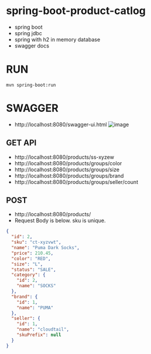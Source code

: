 # spring-boot-product-catlog
* spring boot
* spring jdbc
* spring with h2 in memory database
* swagger docs

# RUN
`mvn spring-boot:run`

# SWAGGER
* http://localhost:8080/swagger-ui.html
![image](https://user-images.githubusercontent.com/17001948/100111625-46a22100-2e94-11eb-8f7f-de63f13e0bd7.png)

## GET API
* http://localhost:8080/products/ss-xyzew
* http://localhost:8080/products/groups/color
* http://localhost:8080/products/groups/size
* http://localhost:8080/products/groups/brand
* http://localhost:8080/products/groups/seller/count

## POST

* http://localhost:8080/products/
* Request Body is below. sku is unique.

```json
{
  "id": 2,
  "sku": "ct-xyzvwt",
  "name": "Puma Dark Socks",
  "price": 210.45,
  "color": "RED",
  "size": "L",
  "status": "SALE",
  "category": {
    "id": 2,
    "name": "SOCKS"
  },
  "brand": {
    "id": 1,
    "name": "PUMA"
  },
  "seller": {
    "id": 1,
    "name": "cloudtail",
    "skuPrefix": null
  }
}
```
